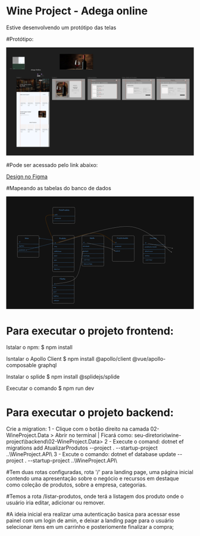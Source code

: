
# Wine Project - Adega online

Estive desenvolvendo um protótipo das telas

#Protótipo:

![Protótipo](frontend/src/assets/images/mood.png)

#Pode ser acessado pelo link abaixo:

[Design no Figma](https://www.figma.com/design/vl2tpOvSsI6cSswJjI6vhP/Untitled?node-id=4-7&t=3nYfbWqGirNS3frq-1)


#Mapeando as tabelas do banco de dados

![Protótipo](frontend/src/assets/images/tabelas.png)


# Para executar o projeto frontend:

Istalar o npm:
$ npm install

Isntalar o Apollo Client 
$ npm install @apollo/client @vue/apollo-composable graphql

Instalar o splide
$ npm install @splidejs/splide

Executar o comando
$ npm run dev



# Para executar o projeto backend:

Crie a migration:
1 - Clique com o botão direito na camada 02-WineProject.Data > Abrir no terminal | Ficará como: seu-diretorio\wine-project\backend\02-WineProject.Data>
2 - Execute o comand:  dotnet ef migrations add AtualizarProdutos --project . --startup-project ..\WineProject.API\ 
3 - Excute o comando: dotnet ef database update --project . --startup-project ..\WineProject.API\ 




#Tem duas rotas configuradas, rota '/' para  landing page, uma página inicial contendo uma apresentação sobre o negócio e recursos em destaque como coleção de produtos, sobre a empresa, categorias.

#Temos a rota /listar-produtos, onde terá a listagem dos produto onde o usuário iria editar, adicionar ou remover.

#A ideia inicial era realizar uma autenticação basica para acessar esse painel com um login de amin, e deixar a landing page para o usuário selecionar itens em um carrinho e posteriomente finalizar a compra;

 
